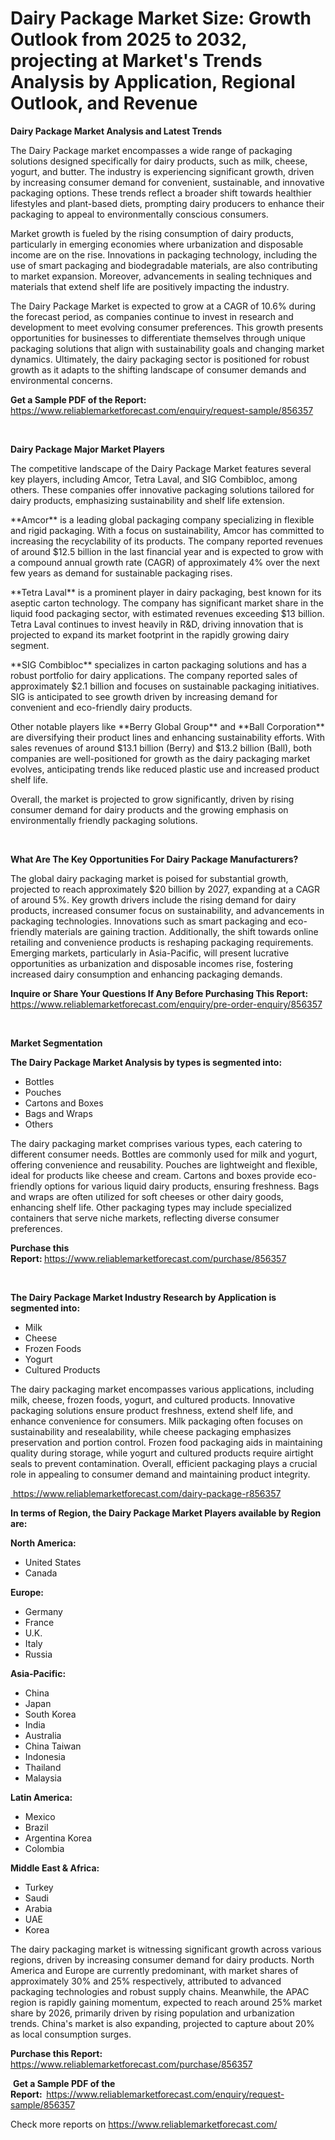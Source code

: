 <p><h1>Dairy Package Market Size: Growth Outlook from 2025 to 2032, projecting at Market's Trends Analysis by Application, Regional Outlook, and Revenue</h1></p><p><strong>Dairy Package Market Analysis and Latest Trends</strong></p>
<p><p>The Dairy Package market encompasses a wide range of packaging solutions designed specifically for dairy products, such as milk, cheese, yogurt, and butter. The industry is experiencing significant growth, driven by increasing consumer demand for convenient, sustainable, and innovative packaging options. These trends reflect a broader shift towards healthier lifestyles and plant-based diets, prompting dairy producers to enhance their packaging to appeal to environmentally conscious consumers.</p><p>Market growth is fueled by the rising consumption of dairy products, particularly in emerging economies where urbanization and disposable income are on the rise. Innovations in packaging technology, including the use of smart packaging and biodegradable materials, are also contributing to market expansion. Moreover, advancements in sealing techniques and materials that extend shelf life are positively impacting the industry.</p><p>The Dairy Package Market is expected to grow at a CAGR of 10.6% during the forecast period, as companies continue to invest in research and development to meet evolving consumer preferences. This growth presents opportunities for businesses to differentiate themselves through unique packaging solutions that align with sustainability goals and changing market dynamics. Ultimately, the dairy packaging sector is positioned for robust growth as it adapts to the shifting landscape of consumer demands and environmental concerns.</p></p>
<p><strong>Get a Sample PDF of the Report:&nbsp;</strong> <a href="https://www.reliablemarketforecast.com/enquiry/request-sample/856357?utm_campaign=3324&utm_medium=2&utm_source=Github&utm_content=ia&utm_term=31032025&utm_id=dairy-package">https://www.reliablemarketforecast.com/enquiry/request-sample/856357</a></p>
<p>&nbsp;</p>
<p><strong>Dairy Package Major Market Players</strong></p>
<p><p>The competitive landscape of the Dairy Package Market features several key players, including Amcor, Tetra Laval, and SIG Combibloc, among others. These companies offer innovative packaging solutions tailored for dairy products, emphasizing sustainability and shelf life extension.</p><p>**Amcor** is a leading global packaging company specializing in flexible and rigid packaging. With a focus on sustainability, Amcor has committed to increasing the recyclability of its products. The company reported revenues of around $12.5 billion in the last financial year and is expected to grow with a compound annual growth rate (CAGR) of approximately 4% over the next few years as demand for sustainable packaging rises.</p><p>**Tetra Laval** is a prominent player in dairy packaging, best known for its aseptic carton technology. The company has significant market share in the liquid food packaging sector, with estimated revenues exceeding $13 billion. Tetra Laval continues to invest heavily in R&D, driving innovation that is projected to expand its market footprint in the rapidly growing dairy segment.</p><p>**SIG Combibloc** specializes in carton packaging solutions and has a robust portfolio for dairy applications. The company reported sales of approximately $2.1 billion and focuses on sustainable packaging initiatives. SIG is anticipated to see growth driven by increasing demand for convenient and eco-friendly dairy products.</p><p>Other notable players like **Berry Global Group** and **Ball Corporation** are diversifying their product lines and enhancing sustainability efforts. With sales revenues of around $13.1 billion (Berry) and $13.2 billion (Ball), both companies are well-positioned for growth as the dairy packaging market evolves, anticipating trends like reduced plastic use and increased product shelf life.</p><p>Overall, the market is projected to grow significantly, driven by rising consumer demand for dairy products and the growing emphasis on environmentally friendly packaging solutions.</p></p>
<p>&nbsp;</p>
<p><strong>What Are The Key Opportunities For Dairy Package Manufacturers?</strong></p>
<p><p>The global dairy packaging market is poised for substantial growth, projected to reach approximately $20 billion by 2027, expanding at a CAGR of around 5%. Key growth drivers include the rising demand for dairy products, increased consumer focus on sustainability, and advancements in packaging technologies. Innovations such as smart packaging and eco-friendly materials are gaining traction. Additionally, the shift towards online retailing and convenience products is reshaping packaging requirements. Emerging markets, particularly in Asia-Pacific, will present lucrative opportunities as urbanization and disposable incomes rise, fostering increased dairy consumption and enhancing packaging demands.</p></p>
<p><strong>Inquire or Share Your Questions If Any Before Purchasing This Report:</strong> <a href="https://www.reliablemarketforecast.com/enquiry/pre-order-enquiry/856357?utm_campaign=3324&utm_medium=2&utm_source=Github&utm_content=ia&utm_term=31032025&utm_id=dairy-package">https://www.reliablemarketforecast.com/enquiry/pre-order-enquiry/856357</a></p>
<p>&nbsp;</p>
<p><strong>Market Segmentation</strong></p>
<p><strong>The Dairy Package Market Analysis by types is segmented into:</strong></p>
<p><ul><li>Bottles</li><li>Pouches</li><li>Cartons and Boxes</li><li>Bags and Wraps</li><li>Others</li></ul></p>
<p><p>The dairy packaging market comprises various types, each catering to different consumer needs. Bottles are commonly used for milk and yogurt, offering convenience and reusability. Pouches are lightweight and flexible, ideal for products like cheese and cream. Cartons and boxes provide eco-friendly options for various liquid dairy products, ensuring freshness. Bags and wraps are often utilized for soft cheeses or other dairy goods, enhancing shelf life. Other packaging types may include specialized containers that serve niche markets, reflecting diverse consumer preferences.</p></p>
<p><strong>Purchase this Report:&nbsp;</strong><a href="https://www.reliablemarketforecast.com/purchase/856357?utm_campaign=3324&utm_medium=2&utm_source=Github&utm_content=ia&utm_term=31032025&utm_id=dairy-package">https://www.reliablemarketforecast.com/purchase/856357</a></p>
<p>&nbsp;</p>
<p><strong>The Dairy Package Market Industry Research by Application is segmented into:</strong></p>
<p><ul><li>Milk</li><li>Cheese</li><li>Frozen Foods</li><li>Yogurt</li><li>Cultured Products</li></ul></p>
<p><p>The dairy packaging market encompasses various applications, including milk, cheese, frozen foods, yogurt, and cultured products. Innovative packaging solutions ensure product freshness, extend shelf life, and enhance convenience for consumers. Milk packaging often focuses on sustainability and resealability, while cheese packaging emphasizes preservation and portion control. Frozen food packaging aids in maintaining quality during storage, while yogurt and cultured products require airtight seals to prevent contamination. Overall, efficient packaging plays a crucial role in appealing to consumer demand and maintaining product integrity.</p></p>
<p><a href="https://www.reliablemarketforecast.com/dairy-package-r856357?utm_campaign=3324&utm_medium=2&utm_source=Github&utm_content=ia&utm_term=31032025&utm_id=dairy-package">&nbsp;https://www.reliablemarketforecast.com/dairy-package-r856357</a></p>
<p><strong>In terms of Region, the Dairy Package Market Players available by Region are:</strong></p>
<p>
    <p> <strong> North America: </strong>
        <ul>
            <li>United States</li>
            <li>Canada</li>
        </ul>
        </p> 
    <p> <strong> Europe: </strong>
        <ul>
            <li>Germany</li>
            <li>France</li>
            <li>U.K.</li>
            <li>Italy</li>
            <li>Russia</li>
        </ul>
        </p> 
    <p> <strong> Asia-Pacific: </strong>
        <ul>
            <li>China</li>
            <li>Japan</li>
            <li>South Korea</li>
            <li>India</li>
            <li>Australia</li>
            <li>China Taiwan</li>
            <li>Indonesia</li>
            <li>Thailand</li>
            <li>Malaysia</li>
        </ul>
        </p> 
    <p> <strong> Latin America: </strong>
        <ul>
            <li>Mexico</li>
            <li>Brazil</li>
            <li>Argentina Korea</li>
            <li>Colombia</li>
        </ul>
        </p> 
    <p> <strong> Middle East & Africa: </strong>
        <ul>
            <li>Turkey</li>
            <li>Saudi</li>
            <li>Arabia</li>
            <li>UAE</li>
            <li>Korea</li>
        </ul>
    </p>
    </p>
<p><p>The dairy packaging market is witnessing significant growth across various regions, driven by increasing consumer demand for dairy products. North America and Europe are currently predominant, with market shares of approximately 30% and 25% respectively, attributed to advanced packaging technologies and robust supply chains. Meanwhile, the APAC region is rapidly gaining momentum, expected to reach around 25% market share by 2026, primarily driven by rising population and urbanization trends. China's market is also expanding, projected to capture about 20% as local consumption surges.</p></p>
<p><strong>Purchase this Report: </strong><a href="https://www.reliablemarketforecast.com/purchase/856357?utm_campaign=3324&utm_medium=2&utm_source=Github&utm_content=ia&utm_term=31032025&utm_id=dairy-package">https://www.reliablemarketforecast.com/purchase/856357</a></p>
<p>&nbsp;<strong>Get a Sample PDF of the Report:&nbsp;&nbsp;</strong><a href="https://www.reliablemarketforecast.com/enquiry/request-sample/856357?utm_campaign=3324&utm_medium=2&utm_source=Github&utm_content=ia&utm_term=31032025&utm_id=dairy-package">https://www.reliablemarketforecast.com/enquiry/request-sample/856357</a></p>
<p><strong></strong></p>
<p>Check more reports on <a href="https://www.reliablemarketforecast.com/?utm_campaign=3324&utm_medium=2&utm_source=Github&utm_content=ia&utm_term=31032025&utm_id=dairy-package">https://www.reliablemarketforecast.com/</a></p>